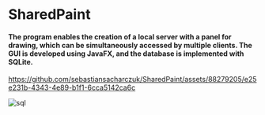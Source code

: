 # SharedPaint
#### The program enables the creation of a local server with a panel for drawing, which can be simultaneously accessed by multiple clients. The GUI is developed using JavaFX, and the database is implemented with SQLite.

https://github.com/sebastiansacharczuk/SharedPaint/assets/88279205/e25e231b-4343-4e89-b1f1-6cca5142ca6c

![sql](https://github.com/sebastiansacharczuk/SharedPaint/assets/88279205/cb1fecfd-d3eb-4636-8df1-9b63f9823e20)
